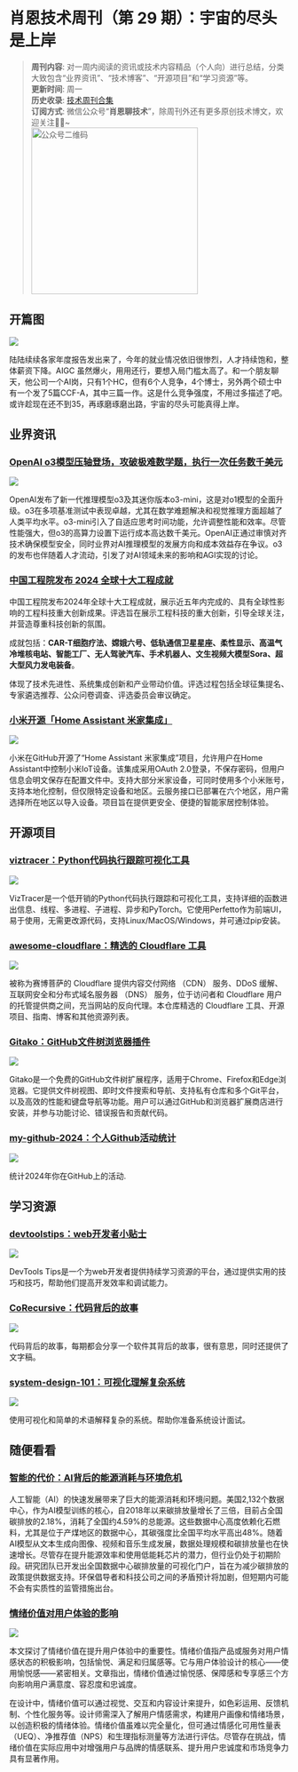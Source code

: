# 肖恩技术周刊（第 29 期）：宇宙的尽头是上岸
> **周刊内容**: 对一周内阅读的资讯或技术内容精品（个人向）进行总结，分类大致包含“业界资讯”、“技术博客”、“开源项目”和“学习资源”等。<br>
> **更新时间**: 周一<br>
> **历史收录**: [技术周刊合集](https://mp.weixin.qq.com/mp/appmsgalbum?__biz=MzkwODY0ODQzOQ==&action=getalbum&album_id=3492416248238096386#wechat_redirect) <br>
> **订阅方式**: 微信公众号“**肖恩聊技术**”，除周刊外还有更多原创技术博文，欢迎关注👏🏻~<br>
> <img src="https://cdn.jsdelivr.net/gh/Xiaoxie1994/images/images/20241103221454.png" alt="公众号二维码" width="300">

## 开篇图
![](https://cdn.jsdelivr.net/gh/Xiaoxie1994/images/images/202412222253270.png)

陆陆续续各家年度报告发出来了，今年的就业情况依旧很惨烈，人才持续饱和，整体薪资下降。AIGC 虽然爆火，用用还行，要想入局门槛太高了。和一个朋友聊天，他公司一个AI岗，只有1个HC，但有6个人竞争，4个博士，另外两个硕士中有一个发了5篇CCF-A，其中三篇一作。这是什么竞争强度，不用过多描述了吧。或许趁现在还不到35，再琢磨琢磨出路，宇宙的尽头可能真得上岸。

## 业界资讯
### [OpenAI o3模型压轴登场，攻破极难数学题，执行一次任务数千美元](https://www.mittrchina.com/news/detail/14191)
![](https://cdn.jsdelivr.net/gh/Xiaoxie1994/images/images/202412222210221.png)

OpenAI发布了新一代推理模型o3及其迷你版本o3-mini，这是对o1模型的全面升级。o3在多项基准测试中表现卓越，尤其在数学难题解决和视觉推理方面超越了人类平均水平。o3-mini引入了自适应思考时间功能，允许调整性能和效率。尽管性能强大，但o3的高算力设置下运行成本高达数千美元。OpenAI正通过审慎对齐技术确保模型安全，同时业界对AI推理模型的发展方向和成本效益存在争议。o3的发布也伴随着人才流动，引发了对AI领域未来的影响和AGI实现的讨论。
### [中国工程院发布 2024 全球十大工程成就](https://www.news.cn/science/20241219/10814433b0b54a81bb52a8f546a593f8/c.html)
中国工程院发布2024年全球十大工程成就，展示近五年内完成的、具有全球性影响的工程科技重大创新成果。评选旨在展示工程科技的重大创新，引导全球关注，并营造尊重科技创新的氛围。

成就包括：**CAR-T细胞疗法、嫦娥六号、低轨通信卫星星座、柔性显示、高温气冷堆核电站、智能工厂、无人驾驶汽车、手术机器人、文生视频大模型Sora、超大型风力发电装备**。

体现了技术先进性、系统集成创新和产业带动价值。评选过程包括全球征集提名、专家遴选推荐、公众问卷调查、评选委员会审议确定。
### [小米开源「Home Assistant 米家集成」](https://www.oschina.net/news/325321/xiaomi-home-integration-for-home-assistant)
![](https://cdn.jsdelivr.net/gh/Xiaoxie1994/images/images/202412222213464.png)

小米在GitHub开源了“Home Assistant 米家集成”项目，允许用户在Home Assistant中控制小米IoT设备。该集成采用OAuth 2.0登录，不保存密码，但用户信息会明文保存在配置文件中。支持大部分米家设备，可同时使用多个小米账号，支持本地化控制，但仅限特定设备和地区。云服务接口已部署在六个地区，用户需选择所在地区以导入设备。项目旨在提供更安全、便捷的智能家居控制体验。
## 开源项目 
### [viztracer：Python代码执行跟踪可视化工具](https://github.com/gaogaotiantian/viztracer)
![](https://cdn.jsdelivr.net/gh/Xiaoxie1994/images/images/202412222249329.png)

VizTracer是一个低开销的Python代码执行跟踪和可视化工具，支持详细的函数进出信息、线程、多进程、子进程、异步和PyTorch。它使用Perfetto作为前端UI，易于使用，无需更改源代码，支持Linux/MacOS/Windows，并可通过pip安装。
### [awesome-cloudflare：精选的 Cloudflare 工具](https://github.com/zhuima/awesome-cloudflare)
![](https://cdn.jsdelivr.net/gh/Xiaoxie1994/images/images/202412222248807.png)

被称为赛博菩萨的 Cloudflare 提供内容交付网络 （CDN） 服务、DDoS 缓解、互联网安全和分布式域名服务器 （DNS） 服务，位于访问者和 Cloudflare 用户的托管提供商之间，充当网站的反向代理。本仓库精选的 Cloudflare 工具、开源项目、指南、博客和其他资源列表。
### [Gitako：GitHub文件树浏览器插件](https://github.com/EnixCoda/Gitako)
![](https://cdn.jsdelivr.net/gh/Xiaoxie1994/images/images/202412222251473.png)

Gitako是一个免费的GitHub文件树扩展程序，适用于Chrome、Firefox和Edge浏览器。它提供文件树视图、即时文件搜索和导航、支持私有仓库和多个Git平台，以及高效的性能和键盘导航等功能。用户可以通过GitHub和浏览器扩展商店进行安装，并参与功能讨论、错误报告和贡献代码。
### [my-github-2024：个人Github活动统计](https://github.com/WCY-dt/my-github-2024)
![](https://cdn.jsdelivr.net/gh/Xiaoxie1994/images/images/202412222225611.png)

统计2024年你在GitHub上的活动.
## 学习资源
### [devtoolstips：web开发者小贴士](https://devtoolstips.org/)
![](https://cdn.jsdelivr.net/gh/Xiaoxie1994/images/images/202412222222330.png)

DevTools Tips是一个为web开发者提供持续学习资源的平台，通过提供实用的技巧和技巧，帮助他们提高开发效率和调试能力。
### [CoRecursive：代码背后的故事](https://corecursive.com/)
![](https://cdn.jsdelivr.net/gh/Xiaoxie1994/images/images/202412222233618.png)

代码背后的故事，每期都会分享一个软件其背后的故事，很有意思，同时还提供了文字稿。
### [system-design-101：可视化理解复杂系统](https://github.com/ByteByteGoHq/system-design-101)
![](https://cdn.jsdelivr.net/gh/Xiaoxie1994/images/images/202412222246449.png)

使用可视化和简单的术语解释复杂的系统。帮助你准备系统设计面试。
## 随便看看
### [智能的代价：AI背后的能源消耗与环境危机](https://www.mittrchina.com/news/detail/14200)
人工智能（AI）的快速发展带来了巨大的能源消耗和环境问题。美国2,132个数据中心，作为AI模型训练的核心，自2018年以来碳排放量增长了三倍，目前占全国碳排放的2.18%，消耗了全国约4.59%的总能源。这些数据中心高度依赖化石燃料，尤其是位于产煤地区的数据中心，其碳强度比全国平均水平高出48%。随着AI模型从文本生成向图像、视频和音乐生成发展，数据处理规模和碳排放量也在快速增长。尽管存在提升能源效率和使用低能耗芯片的潜力，但行业仍处于初期阶段。研究团队已开发出全国数据中心碳排放量的可视化门户，旨在为减少碳排放的政策提供数据支持。环保倡导者和科技公司之间的矛盾预计将加剧，但短期内可能不会有实质性的监管措施出台。
### [情绪价值对用户体验的影响](https://mp.weixin.qq.com/s/JrTHmvn0AEdirjWmApSkHw)
![](https://cdn.jsdelivr.net/gh/Xiaoxie1994/images/images/202412222244974.png)

本文探讨了情绪价值在提升用户体验中的重要性。情绪价值指产品或服务对用户情感状态的积极影响，包括愉悦、满足和归属感等。它与用户体验设计的核心——使用愉悦感——紧密相关。文章指出，情绪价值通过愉悦感、保障感和专享感三个方向影响用户满意度、容忍度和忠诚度。

在设计中，情绪价值可以通过视觉、交互和内容设计来提升，如色彩运用、反馈机制、个性化服务等。设计师需深入了解用户情感需求，构建用户画像和情绪场景，以创造积极的情绪体验。情绪价值虽难以完全量化，但可通过情感化可用性量表（UEQ）、净推荐值（NPS）和生理指标测量等方法进行评估。尽管存在挑战，情绪价值在实际应用中对增强用户与品牌的情感联系、提升用户忠诚度和市场竞争力具有显著作用。